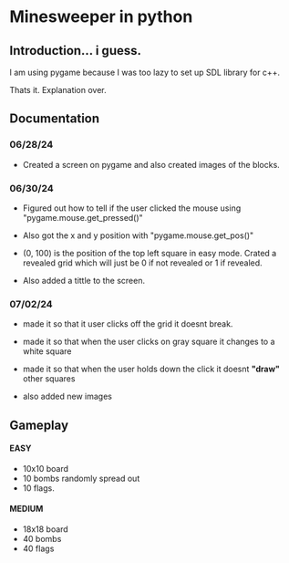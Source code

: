 # Minesweeper in python

## Introduction... i guess.
I am using pygame because I was too lazy to set up SDL library for c++.

Thats it. Explanation over.

## Documentation

### 06/28/24
* Created a screen on pygame and also created images of the blocks.

### 06/30/24
* Figured out how to tell if the user clicked the mouse using "pygame.mouse.get_pressed()"

* Also got the x and y position with "pygame.mouse.get_pos()"

* (0, 100) is the position of the top left square in easy mode.
Crated a revealed grid which will just be 0 if not revealed or 1 if revealed.

* Also added a tittle to the screen.

### 07/02/24

* made it so that it user clicks off the grid it doesnt break.

* made it so that when the user clicks on gray square it changes to a white square

* made it so that when the user holds down the click it doesnt **"draw"** other squares

* also added new images






## Gameplay

#### EASY
* 10x10 board
* 10 bombs randomly spread out
* 10 flags.

#### MEDIUM 
* 18x18 board 
* 40 bombs
* 40 flags

